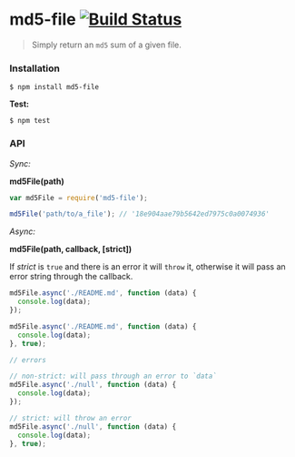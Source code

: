 # md5-file [![Build Status](https://travis-ci.org/roryrjb/md5-file.svg?branch=master)](https://travis-ci.org/roryrjb/md5-file)

> Simply return an `md5` sum of a given file.

### Installation

```
$ npm install md5-file
```

__Test:__

```
$ npm test
```

### API

_Sync:_

__md5File(path)__

```javascript
var md5File = require('md5-file');

md5File('path/to/a_file'); // '18e904aae79b5642ed7975c0a0074936'
```

_Async:_

__md5File(path, callback, [strict])__

If _strict_ is `true` and there is an error it will `throw` it, otherwise it will pass an error string through the callback.

```javascript
md5File.async('./README.md', function (data) {
  console.log(data);
});

md5File.async('./README.md', function (data) {
  console.log(data);
}, true);

// errors

// non-strict: will pass through an error to `data`
md5File.async('./null', function (data) {
  console.log(data);
});

// strict: will throw an error
md5File.async('./null', function (data) {
  console.log(data);
}, true);
```
